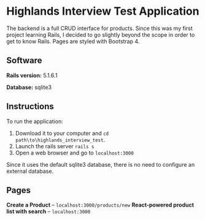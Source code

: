 # Highlands Interview Test Application

The backend is a full CRUD interface for products. Since this was my first project learning Rails, I decided to go slightly beyond the scope in order to get to know Rails. Pages are styled with Bootstrap 4.

## Software
**Rails version:** 5.1.6.1

**Database:** sqlite3

## Instructions
To run the application:
1. Download it to your computer and `cd path\to\highlands_interview_test`.
1. Launch the rails server `rails s`
1. Open a web browser and go to `localhost:3000`

Since it uses the default sqlite3 database, there is no need to configure an external database.

## Pages
**Create a Product** &ndash; `localhost:3000/products/new`
**React-powered product list with search** &ndash; `localhost:3000`

